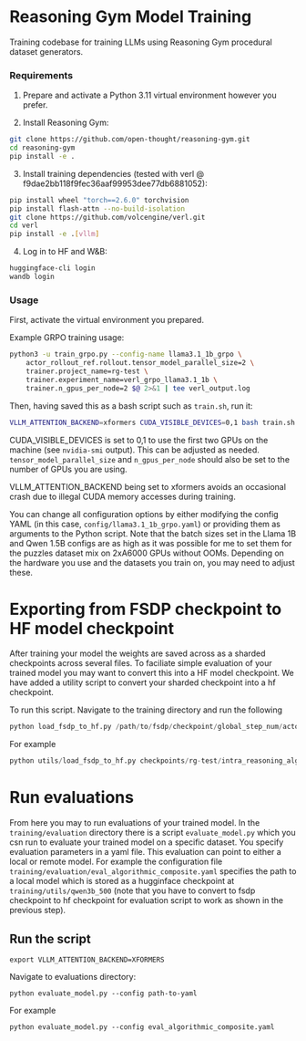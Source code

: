 # Reasoning Gym Model Training

Training codebase for training LLMs using Reasoning Gym procedural dataset generators.

### Requirements

1. Prepare and activate a Python 3.11 virtual environment however you prefer.

2. Install Reasoning Gym:

```bash
git clone https://github.com/open-thought/reasoning-gym.git
cd reasoning-gym
pip install -e .
```

3. Install training dependencies (tested with verl @ f9dae2bb118f9fec36aaf99953dee77db6881052):

```bash
pip install wheel "torch==2.6.0" torchvision
pip install flash-attn --no-build-isolation
git clone https://github.com/volcengine/verl.git
cd verl
pip install -e .[vllm]
```

4. Log in to HF and W&B:

```bash
huggingface-cli login
wandb login
```

### Usage

First, activate the virtual environment you prepared.

Example GRPO training usage:

```bash
python3 -u train_grpo.py --config-name llama3.1_1b_grpo \
    actor_rollout_ref.rollout.tensor_model_parallel_size=2 \
    trainer.project_name=rg-test \
    trainer.experiment_name=verl_grpo_llama3.1_1b \
    trainer.n_gpus_per_node=2 $@ 2>&1 | tee verl_output.log
```

Then, having saved this as a bash script such as `train.sh`, run it:

```bash
VLLM_ATTENTION_BACKEND=xformers CUDA_VISIBLE_DEVICES=0,1 bash train.sh
```

CUDA_VISIBLE_DEVICES is set to 0,1 to use the first two GPUs on the machine (see `nvidia-smi` output). This can be adjusted as needed. `tensor_model_parallel_size` and `n_gpus_per_node` should also be set to the number of GPUs you are using.

VLLM_ATTENTION_BACKEND being set to xformers avoids an occasional crash due to illegal CUDA memory accesses during training.

You can change all configuration options by either modifying the config YAML (in this case, `config/llama3.1_1b_grpo.yaml`) or providing them as arguments to the Python script. Note that the batch sizes set in the Llama 1B and Qwen 1.5B configs are as high as it was possible for me to set them for the puzzles dataset mix on 2xA6000 GPUs without OOMs. Depending on the hardware you use and the datasets you train on, you may need to adjust these.


# Exporting from FSDP checkpoint to HF model checkpoint

After training your model the weights are saved across as a sharded checkpoints across several files. To faciliate simple evaluation of your trained model you may want to convert this into a HF model checkpoint. We have added a utility script to convert your sharded checkpoint into a hf checkpoint.

To run this script. Navigate to the training directory and run the following

```python
python load_fsdp_to_hf.py /path/to/fsdp/checkpoint/global_step_num/actor /path/to/hugginface/checkpoint/global_step_num/actor/huggingface saved_model_name
```

For example

```python
python utils/load_fsdp_to_hf.py checkpoints/rg-test/intra_reasoning_algorithmic_qwen_3b_composite/global_step_400/actor/ checkpoints/rg-test/intra_reasoning_algorithmic_qwen_3b_composite/global_step_400/actor/huggingface qwen3b
```

# Run evaluations

From here you may to run evaluations of your trained model. In the `training/evaluation` directory there is a script `evaluate_model.py` which you csn run to evaluate your trained model on a specific dataset. You specify evaluation parameters in a yaml file. This evaluation can point to either a local or remote model. For example the configuration file `training/evaluation/eval_algorithmic_composite.yaml` specifies the path to a local model which is stored as a hugginface checkpoint at `training/utils/qwen3b_500` (note that you have to convert to fsdp checkpoint to hf checkpoint for evaluation script to work as shown in the previous step).

## Run the script

```
export VLLM_ATTENTION_BACKEND=XFORMERS
```

Navigate to evaluations directory:
```
python evaluate_model.py --config path-to-yaml
```
For example
```
python evaluate_model.py --config eval_algorithmic_composite.yaml
```
